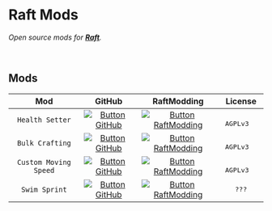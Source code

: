 
# Raft Mods

*Open source mods for **[Raft]**.*

<br>

## Mods

| Mod | GitHub | RaftModding | License
|:---:|:------:|:-----------:|:-------:
| `Health Setter` | [![Button GitHub]][GitHub Health Setter] | [![Button RaftModding]][RaftModding Health Setter] | <kbd>  AGPLv3  </kbd>
| `Bulk Crafting` | [![Button GitHub]][GitHub Bulk Crafting] | [![Button RaftModding]][RaftModding Bulk Crafting] | <kbd>  AGPLv3  </kbd>
| `Custom Moving Speed` | [![Button GitHub]][GitHub Custom Moving Speed] | [![Button RaftModding]][RaftModding Custom Moving Speed] | <kbd>  AGPLv3  </kbd>
| `Swim Sprint` | [![Button GitHub]][GitHub Swim Sprint] | [![Button RaftModding]][RaftModding Swim Sprint] | <kbd>  ???  </kbd>

<br>


<!----------------------------------------------------------------------------->

[Raft]: https://raft-game.com/

[GitHub Custom Moving Speed]: https://github.com/KenjieDec/CustomMovingSpeed
[GitHub Bulk Crafting]: https://github.com/thmsndk/Raft-BulkCrafting
[GitHub Health Setter]: https://github.com/derfuxde/healthsetter
[GitHub Swim Sprint]: https://github.com/KenjieDec/SwimSprint

[RaftModding Custom Moving Speed]: https://www.raftmodding.com/mods/custommovingspeed
[RaftModding Health Setter]: https://www.raftmodding.com/mods/health-setter
[RaftModding Bulk Crafting]: https://www.raftmodding.com/mods/bulk-crafting
[RaftModding Swim Sprint]: https://www.raftmodding.com/mods/swimsprint


<!---------------------------------[ Buttons ]--------------------------------->

[Button RaftModding]: https://img.shields.io/badge/RaftModding-3498db?style=for-the-badge&logoColor=white&logo=Wireshark
[Button GitHub]: https://img.shields.io/badge/GitHub-222222?style=for-the-badge&logoColor=white&logo=GitHub
